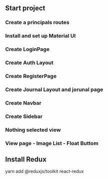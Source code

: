 ## Start project

### Create a principals routes
### Install and set up Material UI

### Create LoginPage
### Create Auth Layout
### Create RegisterPage

### Create Journal Layout and jorunal page
### Create Navbar
### Create Sidebar
### Nothing selected view
### View page - Image List - Float Buttom

## Install Redux
yarn add @reduxjs/toolkit react-redux
